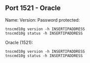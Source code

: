 ## Port 1521 - Oracle

Name:
Version:
Password protected:

```
tnscmd10g version -h INSERTIPADDRESS
tnscmd10g status -h INSERTIPADDRESS
```


Oracle (1521):

    tnscmd10g version -h INSERTIPADDRESS
    tnscmd10g status -h INSERTIPADDRESS
